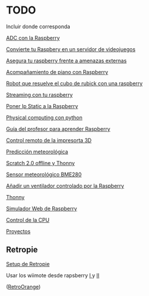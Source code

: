 # TODO




Incluir donde corresponda


[ADC con la Raspberry](https://hackaday.com/2017/09/22/8-channel-adc-for-the-raspberry-pi/)

[Convierte tu Raspbery en un servidor de videojuegos](https://www.redeszone.net/2017/09/17/raspberry-pi-servidor-juegos-lan/)

[Asegura tu raspberry frente a amenazas externas](https://www.redeszone.net/2017/09/14/pasos-asegurar-raspberry-pi-frente-posibles-amenazas/)

[Acompañamiento de piano con Raspberry](https://hackaday.com/2017/09/06/raspberry-pi-ai-plays-piano/)

[Robot que resuelve el cubo de rubick con una raspberry](https://www.raspberrypi.org/blog/rubiks-cube-solver/)

[Streaming con tu raspberry](http://randomnerdtutorials.com/video-streaming-with-raspberry-pi-camera/)

[Poner Ip Static a la Raspberry](https://www.modmypi.com/blog/how-to-give-your-raspberry-pi-a-static-ip-address-update)

[Physical computing con python](https://www.raspberrypi.org/learning/physical-computing-with-python/)

[Guía del profesor para aprender Raspberry](https://www.raspberrypi.org/learning/teachers-guide/)

[Control remoto de la impresorta 3D](https://lisergio.wordpress.com/2016/03/28/control-remoto-para-tu-impresora-3d-con-raspberry-pi-1a-parte/)

[Predicción meteorológica](https://www.instructables.com/id/Weather-Forecast-Cloud/)

[Scratch 2.0 offline y Thonny](https://www.raspberrypi.org/blog/a-raspbian-desktop-update-with-some-new-programming-tools/)

[Sensor meteorológico BME280](https://github.com/rm-hull/bme280)

[Añadir un ventilador controlado por la Raspberry](https://hackernoon.com/how-to-control-a-fan-to-cool-the-cpu-of-your-raspberrypi-3313b6e7f92c)

[Thonny](https://www.raspberrypi.org/magpi/thonny/)

[Simulador Web de Raspberry](https://azure-samples.github.io/raspberry-pi-web-simulator/)

[Control de la CPU](https://geekytheory.com/obtener-datos-de-la-cpu-en-linux-de-8-formas-diferentes)

[Proyectos](https://es.pinterest.com/leboscalet/raspberry/?lp=true)

## Retropie

[Setup de Retropie](https://github.com/RetroPie/RetroPie-Setup)

Usar los wiimote desde rapsberry [I ](https://www.raspberrypi.org/forums/viewtopic.php?f=78&t=132340)
y
[II](https://www.raspberrypi.org/forums/viewtopic.php?f=78&t=131870)

([RetroOrange](http://www.retrorangepi.org/))
##
